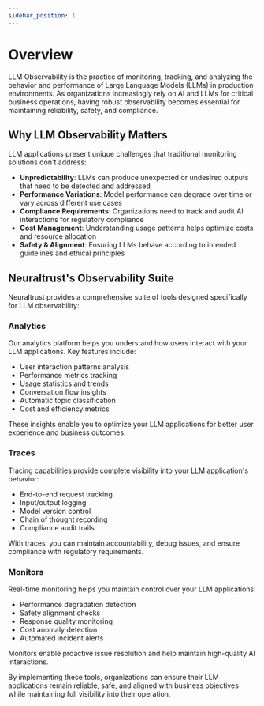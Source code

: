 ```yaml
---
sidebar_position: 1
---
```


# Overview

LLM Observability is the practice of monitoring, tracking, and analyzing the behavior and performance of Large Language Models (LLMs) in production environments. As organizations increasingly rely on AI and LLMs for critical business operations, having robust observability becomes essential for maintaining reliability, safety, and compliance.

## Why LLM Observability Matters

LLM applications present unique challenges that traditional monitoring solutions don't address:

- **Unpredictability**: LLMs can produce unexpected or undesired outputs that need to be detected and addressed
- **Performance Variations**: Model performance can degrade over time or vary across different use cases
- **Compliance Requirements**: Organizations need to track and audit AI interactions for regulatory compliance
- **Cost Management**: Understanding usage patterns helps optimize costs and resource allocation
- **Safety & Alignment**: Ensuring LLMs behave according to intended guidelines and ethical principles

## Neuraltrust's Observability Suite

Neuraltrust provides a comprehensive suite of tools designed specifically for LLM observability:

### Analytics

Our analytics platform helps you understand how users interact with your LLM applications. Key features include:

- User interaction patterns analysis
- Performance metrics tracking
- Usage statistics and trends
- Conversation flow insights
- Automatic topic classification
- Cost and efficiency metrics

These insights enable you to optimize your LLM applications for better user experience and business outcomes.

### Traces

Tracing capabilities provide complete visibility into your LLM application's behavior:

- End-to-end request tracking
- Input/output logging
- Model version control
- Chain of thought recording
- Compliance audit trails

With traces, you can maintain accountability, debug issues, and ensure compliance with regulatory requirements.

### Monitors

Real-time monitoring helps you maintain control over your LLM applications:

- Performance degradation detection
- Safety alignment checks
- Response quality monitoring
- Cost anomaly detection
- Automated incident alerts

Monitors enable proactive issue resolution and help maintain high-quality AI interactions.

By implementing these tools, organizations can ensure their LLM applications remain reliable, safe, and aligned with business objectives while maintaining full visibility into their operation.

